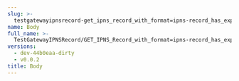 ```yaml
---
slug: >-
  testgatewayipnsrecord-get_ipns_record_with_format=ipns-record_has_expected_http_headers_and_valid_key-body
name: Body
full_name: >-
  TestGatewayIPNSRecord/GET_IPNS_Record_with_format=ipns-record_has_expected_HTTP_headers_and_valid_key/Body
versions:
  - dev-44b0eaa-dirty
  - v0.0.2
title: Body
---
```


